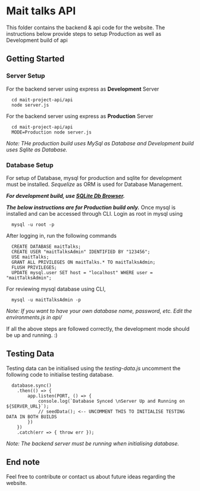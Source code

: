 # Mait talks API
This folder contains the backend & api code for the website.
The instructions below provide steps to setup Production as well as Development build of api

## Getting Started
### Server Setup
For the backend server using express as **Development** Server
```
  cd mait-project-api/api
  node server.js
```

For the backend server using express as **Production** Server
```
  cd mait-project-api/api
  MODE=Production node server.js
```
*Note: THe production build uses MySql as Database and Development build uses Sqlite as Database.*

### Database Setup
For setup of Database, mysql for production and sqlite for development must be installed.
*Sequelize* as ORM is used for Database Management.

***For development build, use [SQLite Db Browser](https://sqlitebrowser.org/).***

***The below instructions are for Production build only.***
Once mysql is installed and can be accessed through CLI. 
Login as root in mysql using
```
  mysql -u root -p
```

After logging in, run the following commands
```
  CREATE DATABASE maitTalks;
  CREATE USER "maitTalksAdmin" IDENTIFIED BY "123456";
  USE maitTalks;
  GRANT ALL PRIVILEGES ON maitTalks.* TO maitTalksAdmin;
  FLUSH PRIVILEGES;
  UPDATE mysql.user SET host = "localhost" WHERE user = "maitTalksAdmin";
```

For reviewing mysql database using CLI,
```
  mysql -u maitTalksAdmin -p
```

*Note: If you want to have your own database name, password, etc. Edit the environments.js in api/*

If all the above steps are followed correctly, the development mode should be up and running. :)

## Testing Data
Testing data can be initialised using the *testing-data.js* 
uncomment the following code to initialise testing database.
```
  database.sync()
    .then(() => {
        app.listen(PORT, () => {
            console.log(`Database Synced \nServer Up and Running on ${SERVER_URL}`);
            // seedData(); <-- UNCOMMENT THIS TO INITIALISE TESTING DATA IN BOTH BUILDS
        })
    })
    .catch(err => { throw err });
```
*Note: The backend server must be running when initialising database.*

## End note
Feel free to contribute or contact us about future ideas regarding the website.
 
